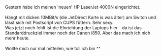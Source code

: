 <html><body><p>Gestern habe ich meinen 'neuen' HP LaserJet 4000N eingerichtet.<br>
<br>
Hängt mit dicken 10MBit/s (die JetDirect Karte is was älter) am Switch und lässt sich mit Postscript von CUPS füttern. Sehr sexy.<br>
Was jetzt noch fehlt ist die EInrichtung der Laptops hier - da ist das Standarddruckziel immer noch der Canon i850. Aber das mach ich nich mehr heute.<br>
<br>
Wollte mich nur mal mitteilen, wie toll ich bin ^^</p></body></html>